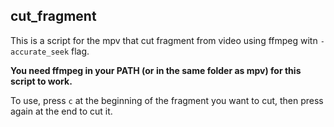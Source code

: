 ## cut_fragment
This is a script for the mpv that cut fragment from video using ffmpeg witn `-accurate_seek` flag.

**You need ffmpeg in your PATH (or in the same folder as mpv) for this script to work.**

To use, press `c` at the beginning of the fragment you want to cut, then press again at the end to cut it.
